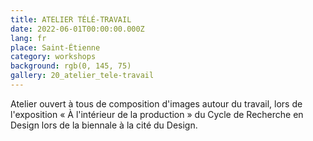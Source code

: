 ```yaml
---
title: ATELIER TÉLÉ-TRAVAIL
date: 2022-06-01T00:00:00.000Z
lang: fr
place: Saint-Étienne
category: workshops
background: rgb(0, 145, 75)
gallery: 20_atelier_tele-travail
---
```

Atelier ouvert à tous de composition d'images autour du travail, lors de l'exposition « À l'intérieur de la production » du Cycle de Recherche en Design lors de la biennale à la cité du Design.
